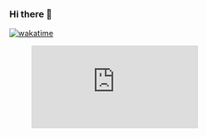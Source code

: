### Hi there 👋

[![wakatime](https://wakatime.com/badge/user/2601140e-1bed-492a-baf4-f32467fda7bd.svg)](https://wakatime.com/@2601140e-1bed-492a-baf4-f32467fda7bd)

<!--
**kinare/kinare** is a ✨ _special_ ✨ repository because its `README.md` (this file) appears on your GitHub profile.

Here are some ideas to get you started:

- 🔭 I’m currently working on ...
- 🌱 I’m currently learning ...
- 👯 I’m looking to collaborate on ...
- 🤔 I’m looking for help with ...
- 💬 Ask me about ...
- 📫 How to reach me: ...
- 😄 Pronouns: ...
- ⚡ Fun fact: ...
-->


<figure><embed src="https://wakatime.com/share/@kinare/d954eba9-89ba-44ce-abde-f0cb87437b34.svg"></embed></figure>
